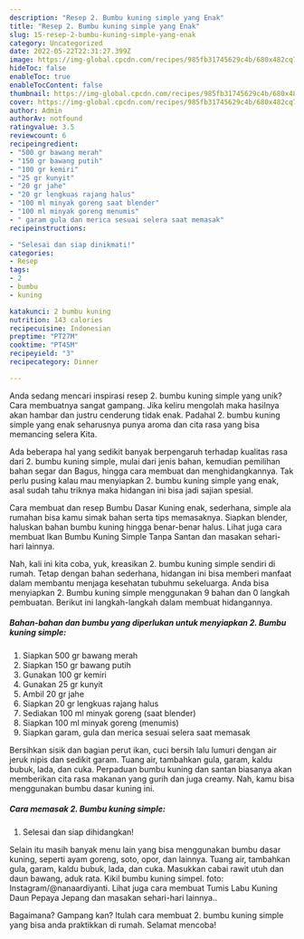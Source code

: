 ```yaml
---
description: "Resep 2. Bumbu kuning simple yang Enak"
title: "Resep 2. Bumbu kuning simple yang Enak"
slug: 15-resep-2-bumbu-kuning-simple-yang-enak
category: Uncategorized
date: 2022-05-22T22:31:27.399Z
image: https://img-global.cpcdn.com/recipes/985fb31745629c4b/680x482cq70/2-bumbu-kuning-simple-foto-resep-utama.jpg
hideToc: false
enableToc: true
enableTocContent: false
thumbnail: https://img-global.cpcdn.com/recipes/985fb31745629c4b/680x482cq70/2-bumbu-kuning-simple-foto-resep-utama.jpg
cover: https://img-global.cpcdn.com/recipes/985fb31745629c4b/680x482cq70/2-bumbu-kuning-simple-foto-resep-utama.jpg
author: Admin
authorAv: notfound
ratingvalue: 3.5
reviewcount: 6
recipeingredient:
- "500 gr bawang merah"
- "150 gr bawang putih"
- "100 gr kemiri"
- "25 gr kunyit"
- "20 gr jahe"
- "20 gr lengkuas rajang halus"
- "100 ml minyak goreng saat blender"
- "100 ml minyak goreng menumis"
- " garam gula dan merica sesuai selera saat memasak"
recipeinstructions:

- "Selesai dan siap dinikmati!"
categories:
- Resep
tags:
- 2
- bumbu
- kuning

katakunci: 2 bumbu kuning 
nutrition: 143 calories
recipecuisine: Indonesian
preptime: "PT27M"
cooktime: "PT45M"
recipeyield: "3"
recipecategory: Dinner

---
```





Anda sedang mencari inspirasi resep 2. bumbu kuning simple yang unik? Cara membuatnya sangat gampang. Jika keliru mengolah maka hasilnya akan hambar dan justru cenderung tidak enak. Padahal 2. bumbu kuning simple yang enak seharusnya punya aroma dan cita rasa yang bisa memancing selera Kita.





Ada beberapa hal yang sedikit banyak berpengaruh terhadap kualitas rasa dari 2. bumbu kuning simple, mulai dari jenis bahan, kemudian pemilihan bahan segar dan Bagus, hingga cara membuat dan menghidangkannya. Tak perlu pusing kalau mau menyiapkan 2. bumbu kuning simple yang enak,      asal sudah tahu triknya maka hidangan ini bisa jadi sajian spesial.














Cara membuat dan resep Bumbu Dasar Kuning enak, sederhana, simple ala rumahan bisa kamu simak bahan serta tips memasaknya. Siapkan blender, haluskan bahan bumbu kuning hingga benar-benar halus. Lihat juga cara membuat Ikan Bumbu Kuning Simple Tanpa Santan dan masakan sehari-hari lainnya.






Nah, kali ini kita coba, yuk, kreasikan 2. bumbu kuning simple sendiri di rumah. Tetap dengan bahan sederhana, hidangan ini bisa memberi manfaat dalam membantu menjaga kesehatan tubuhmu sekeluarga. Anda bisa menyiapkan 2. Bumbu kuning simple menggunakan 9 bahan dan 0 langkah pembuatan. Berikut ini langkah-langkah dalam membuat hidangannya.

<!--inarticleads1-->

##### Bahan-bahan dan bumbu yang diperlukan untuk menyiapkan 2. Bumbu kuning simple:

1. Siapkan 500 gr bawang merah
1. Siapkan 150 gr bawang putih
1. Gunakan 100 gr kemiri
1. Gunakan 25 gr kunyit
1. Ambil 20 gr jahe
1. Siapkan 20 gr lengkuas rajang halus
1. Sediakan 100 ml minyak goreng (saat blender)
1. Siapkan 100 ml minyak goreng (menumis)
1. Siapkan  garam, gula dan merica sesuai selera saat memasak


Bersihkan sisik dan bagian perut ikan, cuci bersih lalu lumuri dengan air jeruk nipis dan sedikit garam. Tuang air, tambahkan gula, garam, kaldu bubuk, lada, dan cuka. Perpaduan bumbu kuning dan santan biasanya akan memberikan cita rasa makanan yang gurih dan juga creamy. Nah, kamu bisa menggunakan bumbu dasar kuning ini. 

<!--inarticleads2-->

##### Cara memasak 2. Bumbu kuning simple:


1. Selesai dan siap dihidangkan!

Selain itu masih banyak menu lain yang bisa menggunakan bumbu dasar kuning, seperti ayam goreng, soto, opor, dan lainnya. Tuang air, tambahkan gula, garam, kaldu bubuk, lada, dan cuka. Masukkan cabai rawit utuh dan daun bawang, aduk rata. Kikil bumbu kuning simpel. foto: Instagram/@nanaardiyanti. Lihat juga cara membuat Tumis Labu Kuning Daun Pepaya Jepang dan masakan sehari-hari lainnya.. 

Bagaimana? Gampang kan? Itulah cara membuat 2. bumbu kuning simple yang bisa anda praktikkan di rumah. Selamat mencoba!
